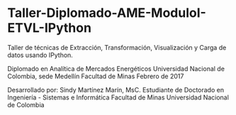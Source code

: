 # Taller-Diplomado-AME-ModuloI-ETVL-IPython
Taller de técnicas de Extracción, Transformación, Visualización y Carga de datos usando IPython. 

Diplomado en Analítica de Mercados Energéticos
Universidad Nacional de Colombia, sede Medellín
Facultad de Minas
Febrero de 2017

Desarrollado por:
Sindy Martínez Marín, MsC.
Estudiante de Doctorado en Ingeniería - Sistemas e Informática
Facultad de Minas
Universidad Nacional de Colombia
